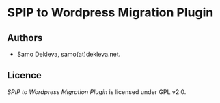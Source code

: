SPIP to Wordpress Migration Plugin
==================================

Authors
-------

* Samo Dekleva, samo(at)dekleva.net.

Licence
-------

*SPIP to Wordpress Migration Plugin* is licensed under GPL v2.0.